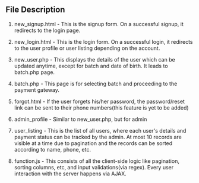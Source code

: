 ## File Description

1. new_signup.html - This is the signup form. On a successful signup, it redirects to the login page.

2. new_login.html - This is the login form. On a successful login, it redirects to the user profile or user listing depending on the account.

3. new_user.php - This displays the details of the user which can be updated anytime, except for batch and date of birth. It leads to batch.php page.

4. batch.php - This page is for selecting batch and proceeding to the payment gateway.

5. forgot.html - If the user forgets his/her password, the password/reset link can be sent to their phone numbers(this feature is yet to be added)

6. admin_profile - Similar to new_user.php, but for admin

7. user_listing - This is the list of all users, where each user's details and payment status can be tracked by the admin. At most 10 records are visible at a time due to pagination and the records can be sorted according to name, phone, etc.

8. function.js - This consists of all the client-side logic like pagination, sorting columns, etc, and input validations(via regex). Every user interaction with the server happens via AJAX.
